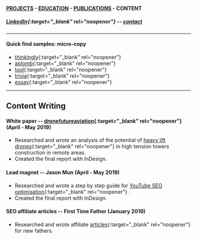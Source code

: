 #### [PROJECTS](https://writingteacher.github.io/rob-whyte) - [EDUCATION](https://writingteacher.github.io/rob-whyte/education) - [PUBLICATIONS](https://writingteacher.github.io/rob-whyte/publications) - CONTENT 

##### [LinkedIn](https://www.linkedin.com/in/robwhyte/){:target="_blank" rel="noopener"} -- <a href="mailto:robbusan@yahoo.com">contact</a>   

***      
   
      
#### Quick find samples: micro-copy
* [thinkingly](micro-copy-rob-whyte-writer-0.jpg){:target="_blank" rel="noopener"}    
* [aplomb](micro-copy-1-rob-whyte-technical-writer.jpg){:target="_blank" rel="noopener"}    
* [tool](micro-copy-2-rob-whyte-copywriter.jpg){:target="_blank" rel="noopener"}       
* [trivia](micro-copy-3-rob-whyte-writer.jpg){:target="_blank" rel="noopener"}       
* [essay](micro-copy-4-rob-whyte-writer.jpg){:target="_blank" rel="noopener"}       
          
    
***   
          
          
## Content Writing   
   
   
      
#### White paper -- [dronefutureaviation](https://dronefutureaviation.com/en/){:target="_blank" rel="noopener"}  (April - May 2019)
* Researched and wrote an analysis of the potential of [heavy lift drones](https://github.com/writingteacher/rob-whyte/blob/main/rob-whyte-writer-drone-sample.pdf){:target="_blank" rel="noopener"}  in high tension towers construction in remote areas.
* Created the final report with InDesign.


#### Lead magnet -- Jason Mun  (April - May 2019)
* Researched and wrote a step by step guide for [YouTube SEO optimisation](https://github.com/writingteacher/rob-whyte/blob/main/seo-sample-rob-whyte-writer.pdf){:target="_blank" rel="noopener"} .
* Created the final report with InDesign.


#### SEO affiliate articles -- First Time Father  (January 2019)
* Researched and wrote affiliate [articles](https://firsttimefathers.net/baby-gear-for-dads-2019/){:target="_blank" rel="noopener"}  for new fathers.



 
 
